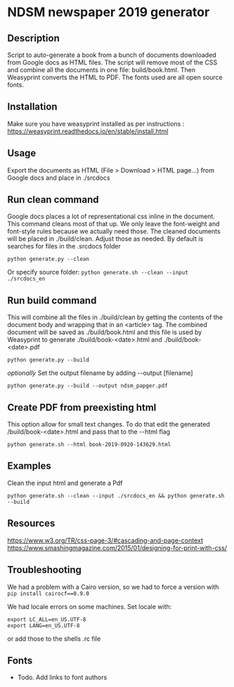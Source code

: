 # NDSM newspaper 2019 generator

## Description
Script to auto-generate a book from a bunch of documents downloaded from Google
docs as HTML files. The script will remove most of the CSS and combine all
the documents in one file: build/book.html. Then Weasyprint converts the
HTML to PDF.
The fonts used are all open source fonts.

## Installation

Make sure you have weasyprint installed as per instructions :
https://weasyprint.readthedocs.io/en/stable/install.html

## Usage

Export the documents as HTML (File &gt; Download &gt; HTML page...) from Google docs and place in ./srcdocs

Run clean command
---
Google docs places a lot of representational css inline in the document.
This command cleans most of that up. We only leave the font-weight and font-style
rules because we actually need those.
The cleaned documents will be placed in ./build/clean. Adjust those as needed.
By default is searches for files in the .srcdocs folder

``` python generate.py --clean ```

Or specify source folder:
```python generate.sh --clean --input ./srcdocs_en```

Run build command
---
This will combine all the files in ./build/clean by getting the contents of the
document body and wrapping that in an &lt;article&gt; tag.
The combined document will be saved as  ./build/book.html and this file is used
by Weasyprint to generate ./build/book-&lt;date&gt;.html and ./build/book-&lt;date&gt;.pdf

``` python generate.py --build ```


*optionally*
Set the output filename by adding --output [filename]

``` python generate.py --build --output ndsm_papger.pdf ```

Create PDF from preexisting html
---
This option allow for small text changes. To do that edit the generated
/build/book-&lt;date&gt;.html and pass that to the --html flag

```python generate.sh --html book-2019-0920-143629.html```

Examples
---
Clean the input html and generate a Pdf

```python generate.sh --clean --input ./srcdocs_en && python generate.sh --build```


## Resources
https://www.w3.org/TR/css-page-3/#cascading-and-page-context
https://www.smashingmagazine.com/2015/01/designing-for-print-with-css/

## Troubleshooting

We had a problem with a Cairo version, so we had to force a version with
```pip install cairocf==0.9.0```

We had locale errors on some machines. Set locale with:
```
export LC_ALL=en_US.UTF-8
export LANG=en_US.UTF-8
```
or add those to the shells .rc file

## Fonts
- Todo. Add links to font authors
